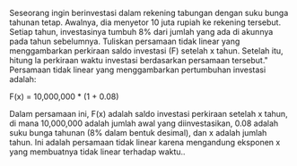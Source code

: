 Seseorang ingin berinvestasi dalam rekening tabungan dengan suku bunga tahunan tetap.  Awalnya, dia menyetor 10 juta rupiah ke rekening tersebut. Setiap tahun, investasinya tumbuh 8% dari jumlah yang ada di akunnya pada tahun sebelumnya. Tuliskan persamaan tidak linear yang menggambarkan perkiraan saldo investasi (F) setelah x tahun. Setelah itu, hitung la perkiraan waktu investasi berdasarkan persamaan tersebut." Persamaan tidak linear yang menggambarkan pertumbuhan investasi adalah:

F(x) = 10,000,000 * (1 + 0.08)

Dalam persamaan ini, F(x) adalah saldo investasi perkiraan setelah x tahun, di mana 10,000,000 adalah jumlah awal yang diinvestasikan, 0.08 adalah suku bunga tahunan (8% dalam bentuk desimal), dan x adalah jumlah tahun. Ini adalah persamaan tidak linear karena mengandung eksponen x yang membuatnya tidak linear terhadap waktu..
